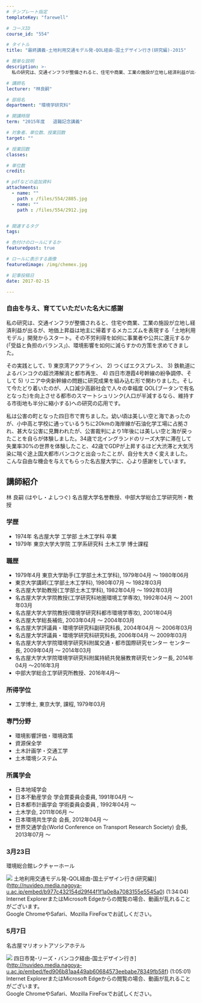 ```yaml
---
# テンプレート指定
templateKey: "farewell"

# コースID
course_id: "554"

# タイトル
title: "最終講義-土地利用交通モデル発-QOL経由-国土デザイン行き(研究編)-2015"

# 簡単な説明
description: >-
  私の研究は、交通インフラが整備されると、住宅や商業、工業の施設が立地し経済利益が出るが、地価上昇益は地主に帰着するメカニズムを表現する「土地利用モデル」開発からスタート。その不労利得を如何に事業者...

# 講師名
lecturer: "林良嗣"

# 部局名
department: "環境学研究科"

# 開講時限
term: "2015年度	退職記念講義"

# 対象者、単位数、授業回数
target: ""

# 授業回数
classes: 

# 単位数
credit: 

# pdfなどの追加資料
attachments: 
  - name: "" 
    path : /files/554/2885.jpg
  - name: "" 
    path : /files/554/2912.jpg


# 関連するタグ
tags:

# 色付けのロールにするか
featuredpost: true

# ロールに表示する画像
featuredimage: /img/chemex.jpg

# 記事投稿日
date: 2017-02-15

---
```

### 自由を与え、育てていただいた名大に感謝 

私の研究は、交通インフラが整備されると、住宅や商業、工業の施設が立地し経済利益が出るが、地価上昇益は地主に帰着するメカニズムを表現する「土地利用モデル」開発からスタート。その不労利得を如何に事業者や公共に還元するか(「受益と負担のバランス」)、環境影響を如何に減らすかの方策を求めてきました。

その実践として、1) 東京湾アクアライン、 2) つくばエクスプレス、 3) 鉄軌道によるバンコクの超渋滞解消と都市再生、 4) 四日市港霞4号幹線の紛争調停、そして 5) リニア中央新幹線の問題に研究成果を組み込む形で関わりました。そして今たどり着いたのが、人口減少高齢社会で人々の幸福度 QOL(ブータンで有名となった)を向上させる都市のスマートシュリンク(人口が半減するなら、維持する市街地も半分に縮小する)への研究の応用です。

私は公害の町となった四日市で育ちました。幼い頃は美しい空と海であったのが、小中高と学校に通っているうちに20kmの海岸線が石油化学工場に占拠され、甚大な公害に見舞われたが、公害裁判により1年後には美しい空と海が戻ったことを自らが体験しました。34歳で北イングランドのリーズ大学に滞在して失業率30%の世界を体験したこと、42歳でGDPが上昇するほど大渋滞と大気汚染に喘ぐ途上国大都市バンコクと出会ったことが、自分を大きく変えました。こんな自由な機会を与えてもらった名古屋大学に、心より感謝をしています。
## 講師紹介

林 良嗣 (はやし・よしつぐ) 名古屋大学名誉教授、中部大学総合工学研究所・教授 

### 学歴

  * 1974年 名古屋大学 工学部 土木工学科 卒業
  * 1979年 東京大学大学院 工学系研究科 土木工学 博士課程

### 職歴

  * 1979年4月 東京大学助手(工学部土木工学科), 1979年04月 ～ 1980年06月
  * 東京大学講師(工学部土木工学科), 1980年07月 ～ 1982年03月
  * 名古屋大学助教授(工学部土木工学科), 1982年04月 ～ 1992年03月
  * 名古屋大学大学院教授(工学研究科地圏環境工学専攻), 1992年04月 ～ 2001年03月
  * 名古屋大学大学院教授(環境学研究科都市環境学専攻), 2001年04月
  * 名古屋大学総長補佐, 2003年04月 ～ 2004年03月
  * 名古屋大学評議員・環境学研究科副研究科長, 2004年04月 ～ 2006年03月
  * 名古屋大学評議員・環境学研究科研究科長, 2006年04月 ～ 2009年03月
  * 名古屋大学大学院環境学研究科附属交通・都市国際研究センター センター長, 2009年04月 ～ 2014年03月
  * 名古屋大学大学院環境学研究科附属持続共発展教育研究センター長, 2014年04月 ～2016年3月
  * 中部大学総合工学研究所教授、2016年4月〜

### 所得学位

  * 工学博士, 東京大学, 課程, 1979年03月

### 専門分野

  * 環境影響評価・環境政策
  * 資源保全学
  * 土木計画学・交通工学
  * 土木環境システム

### 所属学会

  * 日本地域学会
  * 日本不動産学会 学会賞委員会委員, 1991年04月 ～
  * 日本都市計画学会 学術委員会委員 , 1992年04月 ～
  * 土木学会, 2011年06月 ～
  * 日本環境共生学会 会長, 2012年04月 ～
  * 世界交通学会(World Conference on Transport Research Society) 会長, 2013年07月 ～
### 3月23日  
環境総合館レクチャーホール


![](/files/554/2885.jpg) 土地利用交通モデル発-QOL経由-国土デザイン行き(研究編)](http://nuvideo.media.nagoya-u.ac.jp/embed/b977c432154d29f44f1f1a0e8a7083155e5545a0) (1:34:04)  
Internet ExplorerまたはMicrosoft Edgeからの閲覧の場合、動画が乱れることがございます。  
Google ChromeやSafari、Mozilla FireFoxでお試しください。 

### 5月7日  
名古屋マリオットアソシアホテル


![](/files/554/2912.jpg) 四日市発-リーズ・バンコク経由-国土デザイン行き](http://nuvideo.media.nagoya-u.ac.jp/embed/fed906b81aa449ab60684573eebabe78349fb58f) (1:05:01)  
Internet ExplorerまたはMicrosoft Edgeからの閲覧の場合、動画が乱れることがございます。  
Google ChromeやSafari、Mozilla FireFoxでお試しください。
